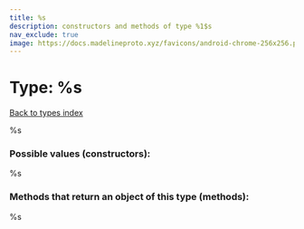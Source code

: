```yaml
---
title: %s
description: constructors and methods of type %1$s
nav_exclude: true
image: https://docs.madelineproto.xyz/favicons/android-chrome-256x256.png%s
---
```

# Type: %s
[Back to types index](index.md)

%s

### Possible values (constructors):

%s

### Methods that return an object of this type (methods):

%s

